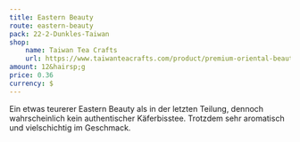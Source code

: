 ```yaml
---
title: Eastern Beauty
route: eastern-beauty
pack: 22-2-Dunkles-Taiwan
shop:
    name: Taiwan Tea Crafts
    url: https://www.taiwanteacrafts.com/product/premium-oriental-beauty-oolong-tea/?attribute_pa_weight=250-g-8-82-oz-save-20&v=3a52f3c22ed6
amount: 12&hairsp;g
price: 0.36
currency: $
---
```

Ein etwas teurerer Eastern Beauty als in der letzten Teilung, dennoch wahrscheinlich kein authentischer Käferbisstee. Trotzdem sehr aromatisch und vielschichtig im Geschmack.